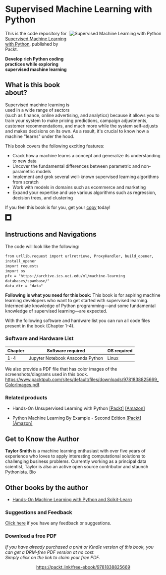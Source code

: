 


# Supervised Machine Learning with Python

<a href="https://www2.packtpub.com/big-data-and-business-intelligence/supervised-machine-learning-python?utm_source=github&utm_medium=repository&utm_campaign=9781838825669"><img src="https://d255esdrn735hr.cloudfront.net/sites/default/files/imagecache/ppv4_main_book_cover/B14771.png" alt="Supervised Machine Learning with Python" height="256px" align="right"></a>

This is the code repository for [Supervised Machine Learning with Python](https://www2.packtpub.com/big-data-and-business-intelligence/supervised-machine-learning-python?utm_source=github&utm_medium=repository&utm_campaign=9781838825669), published by Packt.

**Develop rich Python coding practices while exploring supervised machine learning**

## What is this book about?
Supervised machine learning is used in a wide range of sectors (such as finance, online advertising, and analytics) because it allows you to train your system to make pricing predictions, campaign adjustments, customer recommendations, and much more while the system self-adjusts and makes decisions on its own. As a result, it's crucial to know how a machine "learns" under the hood.

This book covers the following exciting features:
* Crack how a machine learns a concept and generalize its understanding to new data
* Uncover the fundamental differences between parametric and non-parametric models
* Implement and grok several well-known supervised learning algorithms from scratch
* Work with models in domains such as ecommerce and marketing
* Expand your expertise and use various algorithms such as regression, decision trees, and clustering

If you feel this book is for you, get your [copy](https://www.amazon.com/dp/1838825665) today!

<a href="https://www.packtpub.com/?utm_source=github&utm_medium=banner&utm_campaign=GitHubBanner"><img src="https://raw.githubusercontent.com/PacktPublishing/GitHub/master/GitHub.png" 
alt="https://www.packtpub.com/" border="5" /></a>


## Instructions and Navigations

The code will look like the following:
```
from urllib.request import urlretrieve, ProxyHandler, build_opener, install_opener
import requests
import os
pfx = "https://archive.ics.uci.edu/ml/machine-learning databases/spambase/"
data_dir = "data"
```

**Following is what you need for this book:**
This book is for aspiring machine learning developers who want to get started with supervised learning. Intermediate knowledge of Python programming—and some fundamental knowledge of supervised learning—are expected.

With the following software and hardware list you can run all code files present in the book (Chapter 1-4).

### Software and Hardware List

| Chapter  | Software required                   | OS required                        |
| -------- | ------------------------------------| -----------------------------------|
| 1-4      | Jupyter Notebook Anaconda Python    | Linux                              | 



We also provide a PDF file that has color images of the screenshots/diagrams used in this book.  https://www.packtpub.com/sites/default/files/downloads/9781838825669_ColorImages.pdf.


### Related products <Other books you may enjoy>
* Hands-On Unsupervised Learning with Python [[Packt]](https://www.packtpub.com/big-data-and-business-intelligence/hands-unsupervised-learning-python?utm_source=github&utm_medium=repository&utm_campaign=9781789348279) [[Amazon]](https://www.amazon.com/dp/1789348277)

* Python Machine Learning By Example - Second Edition [[Packt]](https://www.packtpub.com/big-data-and-business-intelligence/python-machine-learning-example-second-edition?utm_source=github&utm_medium=repository&utm_campaign=9781789616729) [[Amazon]](https://www.amazon.com/dp/1789616727)

## Get to Know the Author
**Taylor Smith** is a machine learning enthusiast with over five years of experience who loves to apply interesting computational solutions to challenging business problems. Currently working as a principal data scientist, Taylor is also an active open source contributor and staunch Pythonista.
Bio



## Other books by the author
* [Hands-On Machine Learning with Python and Scikit-Learn](https://www.packtpub.com/big-data-and-business-intelligence/hands-machine-learning-python-and-scikit-learn-video?utm_source=github&utm_medium=repository&utm_campaign=9781788991056)

### Suggestions and Feedback
[Click here](https://docs.google.com/forms/d/e/1FAIpQLSdy7dATC6QmEL81FIUuymZ0Wy9vH1jHkvpY57OiMeKGqib_Ow/viewform) if you have any feedback or suggestions.
### Download a free PDF

 <i>If you have already purchased a print or Kindle version of this book, you can get a DRM-free PDF version at no cost.<br>Simply click on the link to claim your free PDF.</i>
<p align="center"> <a href="https://packt.link/free-ebook/9781838825669">https://packt.link/free-ebook/9781838825669 </a> </p>